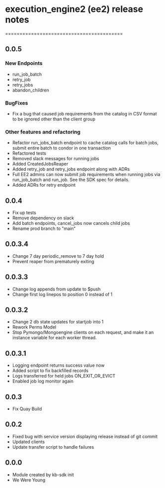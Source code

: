 # execution_engine2 (ee2) release notes
=========================================


## 0.0.5
### New Endpoints
*   run_job_batch
*   retry_job
*   retry_jobs
*   abandon_children
  
### BugFixes
* Fix a bug that caused job requirements from the catalog in CSV format to be ignored other
    than the client group
  
### Other features and refactoring
* Refactor run_jobs_batch endpoint to cache catalog calls for batch jobs, submit entire batch to condor in one transaction
* Refactored tests
* Removed slack messages for running jobs
* Added CreatedJobsReaper
* Added retry_job and retry_jobs endpoint along with ADRs
* Full EE2 admins can now submit job requirements when running jobs via run_job_batch and
run_job. See the SDK spec for details.
* Added ADRs for retry endpoint


## 0.0.4
  * Fix up tests
  * Remove dependency on slack
  * Add batch endpoints, cancel_jobs now cancels child jobs
  * Rename prod branch to "main"

## 0.0.3.4
  * Change 7 day periodic_remove to 7 day hold
  * Prevent reaper from prematurely exiting
  
## 0.0.3.3
  * Change log appends from update to $push
  * Change first log linepos to position 0 instead of 1

## 0.0.3.2
  * Change 2 db state updates for startjob into 1
  * Rework Perms Model 
  * Stop Pymongo/Mongoengine clients on each request, and make it an instance variable for each worker thread.

## 0.0.3.1
  * Logging endpoint returns success value now
  * Added script to fix backfilled records
  * Logs transferred for held jobs ON_EXIT_OR_EVICT
  * Enabled job log monitor again

## 0.0.3
  * Fix Quay Build

## 0.0.2

  *  Fixed bug with service version displaying release instead of git commit
  *  Updated clients
  *  Update transfer script to handle failures

## 0.0.0 
  *  Module created by kb-sdk init
  *  We Were Young
